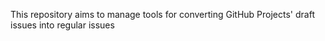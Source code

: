 This repository aims to manage tools for converting GitHub Projects' draft issues into regular issues
